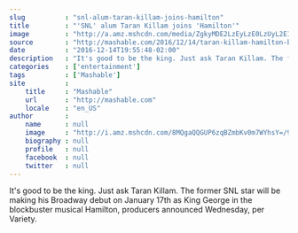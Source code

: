 ```yaml
---
slug          : "snl-alum-taran-killam-joins-hamilton"
title         : "'SNL' alum Taran Killam joins 'Hamilton'"
image         : "http://a.amz.mshcdn.com/media/ZgkyMDE2LzEyLzE0LzUyL2E1ZDdhMWEzY2E4NDQ2NTY4NDE5ZjkwOGY2OTQ5N2ExLjgwNTJjLmpwZwpwCXRodW1iCTEyMDB4NjMwCmUJanBn/947877c6/632/a5d7a1a3-ca84-4656-8419-f908f69497a1.jpg"
source        : "http://mashable.com/2016/12/14/taran-killam-hamilton-broadway/"
date          : "2016-12-14T19:55:48-02:00"
description   : "It's good to be the king. Just ask Taran Killam. The former SNL star will be making his Broadway debut on January 17th as King George in the blockbuster musical Hamilton, producers announced Wednesday, per Variety."
categories    : ['entertainment']
tags          : ['Mashable']
site          :
    title     : "Mashable"
    url       : "http://mashable.com"
    locale    : "en_US"
author        :
    name      : null
    image     : "http://i.amz.mshcdn.com/8MQgaQQGUP6zqBZmbKv0m7WYhsY=/90x90/2016%2F06%2F30%2Fea%2F201504080cHeadshot_20.20a17.4856b.jpg"
    biography : null
    profile   : null
    facebook  : null
    twitter   : null
---
```


It's good to be the king. Just ask Taran Killam. The former SNL star will be making his Broadway debut on January 17th as King George in the blockbuster musical Hamilton, producers announced Wednesday, per Variety.
